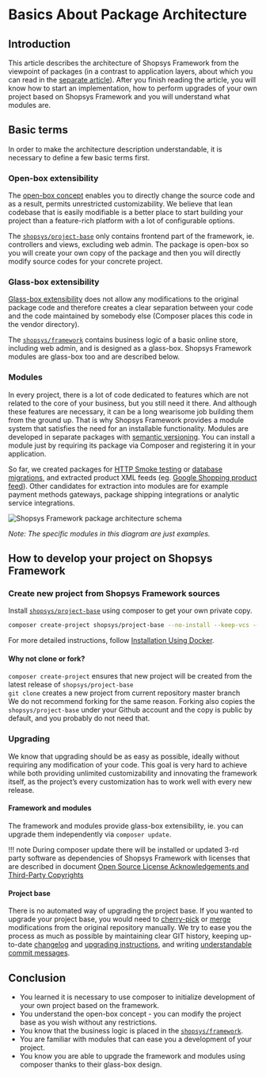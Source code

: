# Basics About Package Architecture

## Introduction
This article describes the architecture of Shopsys Framework from the viewpoint of packages
(in a contrast to application layers, about which you can read in the [separate article](../model/introduction-to-model-architecture.md)).
After you finish reading the article, you will know
how to start an implementation, how to perform upgrades of your own project based on Shopsys Framework
and you will understand what modules are.

## Basic terms
In order to make the architecture description understandable, it is necessary to define a few basic terms first.

### Open-box extensibility
The [open-box concept](https://en.wikipedia.org/wiki/Extensibility#Open-Box) enables you to directly change the source code and as a result, permits unrestricted customizability.
We believe that lean codebase that is easily modifiable is a better place to start building your project than a feature-rich platform
with a lot of configurable options.

The [`shopsys/project-base`](https://github.com/shopsys/project-base)
only contains frontend part of the framework, ie. controllers and views, excluding web admin.
The package is open-box so you will create your own copy of the package and then you will directly modify source codes for your concrete project.

### Glass-box extensibility
[Glass-box extensibility](https://en.wikipedia.org/wiki/Extensibility#Glass-Box) does not allow any modifications to the original package code and therefore creates
a clear separation between your code and the code maintained by somebody else (Composer places this code in the vendor directory).

The [`shopsys/framework`](https://github.com/shopsys/framework)
contains business logic of a basic online store, including web admin, and is designed as a glass-box.
Shopsys Framework modules are glass-box too and are described below.

### Modules
In every project, there is a lot of code dedicated to features which are not related to the core of your business,
but you still need it there. And although these features are necessary, it can be a long wearisome job building them from the ground up.
That is why Shopsys Framework provides a module system that satisfies the need for an installable functionality.
Modules are developed in separate packages with [semantic versioning](http://semver.org/).
You can install a module just by requiring its package via Composer and registering it in your application.

So far, we created packages for [HTTP Smoke testing](https://github.com/shopsys/http-smoke-testing) or [database migrations](https://github.com/shopsys/migrations),
and extracted product XML feeds (eg. [Google Shopping product feed](https://github.com/shopsys/product-feed-google)).
Other candidates for extraction into modules are for example payment methods gateways, package shipping integrations or analytic service integrations.

![Shopsys Framework package architecture schema](../img/package-architecture.png 'Shopsys Framework Package Architecture')

*Note: The specific modules in this diagram are just examples.*

## How to develop your project on Shopsys Framework
### Create new project from Shopsys Framework sources
Install [`shopsys/project-base`](https://github.com/shopsys/project-base) using composer to get your own private copy.
```sh
composer create-project shopsys/project-base --no-install --keep-vcs --ignore-platform-reqs
```
For more detailed instructions, follow [Installation Using Docker](../installation/installation-guide.md#installation-using-docker).
#### Why not clone or fork?
`composer create-project` ensures that new project will be created from the latest release of `shopsys/project-base`  
`git clone` creates a new project from current repository master branch  
We do not recommend forking for the same reason.
Forking also copies the `shopsys/project-base` under your Github account and the copy is public by default, and you probably do not need that.

### Upgrading
We know that upgrading should be as easy as possible, ideally without requiring any modification of your code.
This goal is very hard to achieve while both providing unlimited customizability and innovating the framework itself,
as the project’s every customization has to work well with every new release.

#### Framework and modules
The framework and modules provide glass-box extensibility,
ie. you can upgrade them independently via `composer update`.

!!! note
    During composer update there will be installed or updated 3-rd party software as dependencies of Shopsys Framework with licenses that are described in document [Open Source License Acknowledgements and Third-Party Copyrights](https://github.com/shopsys/shopsys/blob/master/open-source-license-acknowledgements-and-third-party-copyrights.md)

#### Project base
There is no automated way of upgrading the project base.
If you wanted to upgrade your project base, you would need to [cherry-pick](https://git-scm.com/docs/git-cherry-pick) or [merge](https://git-scm.com/docs/git-merge) modifications from the original repository manually.
We try to ease you the process as much as possible by maintaining clear GIT history,
keeping up-to-date [changelog](https://github.com/shopsys/shopsys/blob/master/CHANGELOG.md) and [upgrading instructions](https://github.com/shopsys/shopsys/blob/master/UPGRADE.md),
and writing [understandable commit messages](../contributing/guidelines-for-creating-commits.md).

## Conclusion
* You learned it is necessary to use composer to initialize development of your own project based on the framework.
* You understand the open-box concept - you can modify the project base as you wish without any restrictions.
* You know that the business logic is placed in the [`shopsys/framework`](https://github.com/shopsys/framework).
* You are familiar with modules that can ease you a development of your project.
* You know you are able to upgrade the framework and modules using composer thanks to their glass-box design.
